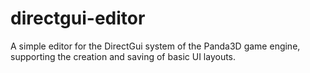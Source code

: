 # directgui-editor
A simple editor for the DirectGui system of the Panda3D game engine, supporting the creation and saving of basic UI layouts.
